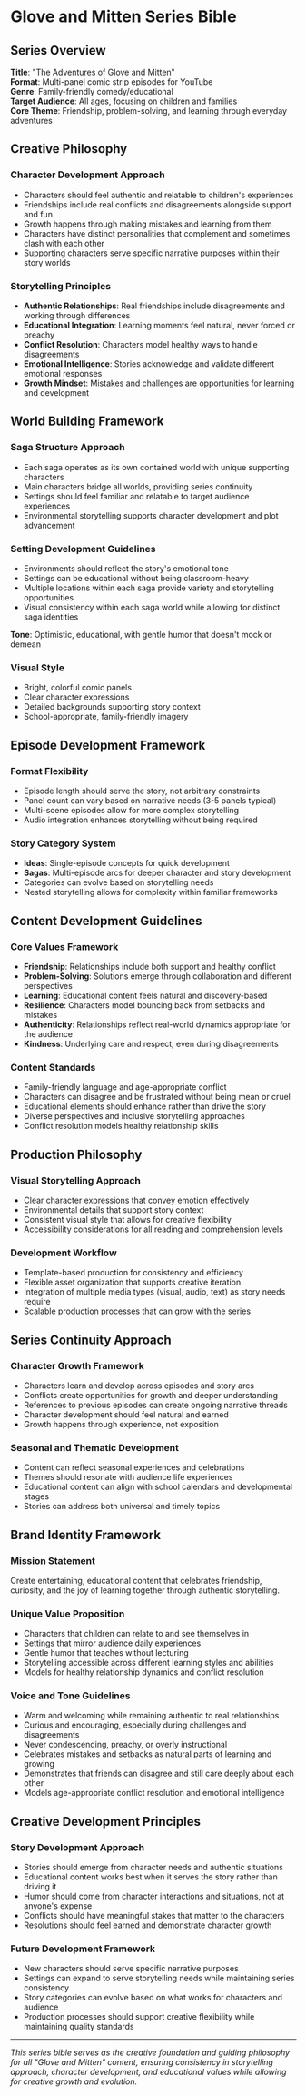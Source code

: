 # Glove and Mitten Series Bible

## Series Overview

**Title**: "The Adventures of Glove and Mitten"  
**Format**: Multi-panel comic strip episodes for YouTube  
**Genre**: Family-friendly comedy/educational  
**Target Audience**: All ages, focusing on children and families  
**Core Theme**: Friendship, problem-solving, and learning through everyday adventures

## Creative Philosophy

### Character Development Approach
- Characters should feel authentic and relatable to children's experiences
- Friendships include real conflicts and disagreements alongside support and fun
- Growth happens through making mistakes and learning from them
- Characters have distinct personalities that complement and sometimes clash with each other
- Supporting characters serve specific narrative purposes within their story worlds

### Storytelling Principles
- **Authentic Relationships**: Real friendships include disagreements and working through differences
- **Educational Integration**: Learning moments feel natural, never forced or preachy
- **Conflict Resolution**: Characters model healthy ways to handle disagreements
- **Emotional Intelligence**: Stories acknowledge and validate different emotional responses
- **Growth Mindset**: Mistakes and challenges are opportunities for learning and development

## World Building Framework

### Saga Structure Approach
- Each saga operates as its own contained world with unique supporting characters
- Main characters bridge all worlds, providing series continuity
- Settings should feel familiar and relatable to target audience experiences
- Environmental storytelling supports character development and plot advancement

### Setting Development Guidelines
- Environments should reflect the story's emotional tone
- Settings can be educational without being classroom-heavy
- Multiple locations within each saga provide variety and storytelling opportunities
- Visual consistency within each saga world while allowing for distinct saga identities

**Tone**: Optimistic, educational, with gentle humor that doesn't mock or demean

### Visual Style
- Bright, colorful comic panels
- Clear character expressions
- Detailed backgrounds supporting story context
- School-appropriate, family-friendly imagery

## Episode Development Framework

### Format Flexibility
- Episode length should serve the story, not arbitrary constraints
- Panel count can vary based on narrative needs (3-5 panels typical)
- Multi-scene episodes allow for more complex storytelling
- Audio integration enhances storytelling without being required

### Story Category System
- **Ideas**: Single-episode concepts for quick development
- **Sagas**: Multi-episode arcs for deeper character and story development
- Categories can evolve based on storytelling needs
- Nested storytelling allows for complexity within familiar frameworks

## Content Development Guidelines

### Core Values Framework
- **Friendship**: Relationships include both support and healthy conflict
- **Problem-Solving**: Solutions emerge through collaboration and different perspectives
- **Learning**: Educational content feels natural and discovery-based
- **Resilience**: Characters model bouncing back from setbacks and mistakes
- **Authenticity**: Relationships reflect real-world dynamics appropriate for the audience
- **Kindness**: Underlying care and respect, even during disagreements

### Content Standards
- Family-friendly language and age-appropriate conflict
- Characters can disagree and be frustrated without being mean or cruel
- Educational elements should enhance rather than drive the story
- Diverse perspectives and inclusive storytelling approaches
- Conflict resolution models healthy relationship skills

## Production Philosophy

### Visual Storytelling Approach
- Clear character expressions that convey emotion effectively
- Environmental details that support story context
- Consistent visual style that allows for creative flexibility
- Accessibility considerations for all reading and comprehension levels

### Development Workflow
- Template-based production for consistency and efficiency
- Flexible asset organization that supports creative iteration
- Integration of multiple media types (visual, audio, text) as story needs require
- Scalable production processes that can grow with the series

## Series Continuity Approach

### Character Growth Framework
- Characters learn and develop across episodes and story arcs
- Conflicts create opportunities for growth and deeper understanding
- References to previous episodes can create ongoing narrative threads
- Character development should feel natural and earned
- Growth happens through experience, not exposition

### Seasonal and Thematic Development
- Content can reflect seasonal experiences and celebrations
- Themes should resonate with audience life experiences
- Educational content can align with school calendars and developmental stages
- Stories can address both universal and timely topics

## Brand Identity Framework

### Mission Statement
Create entertaining, educational content that celebrates friendship, curiosity, and the joy of learning together through authentic storytelling.

### Unique Value Proposition
- Characters that children can relate to and see themselves in
- Settings that mirror audience daily experiences
- Gentle humor that teaches without lecturing
- Storytelling accessible across different learning styles and abilities
- Models for healthy relationship dynamics and conflict resolution

### Voice and Tone Guidelines
- Warm and welcoming while remaining authentic to real relationships
- Curious and encouraging, especially during challenges and disagreements
- Never condescending, preachy, or overly instructional
- Celebrates mistakes and setbacks as natural parts of learning and growing
- Demonstrates that friends can disagree and still care deeply about each other
- Models age-appropriate conflict resolution and emotional intelligence

## Creative Development Principles

### Story Development Approach
- Stories should emerge from character needs and authentic situations
- Educational content works best when it serves the story rather than driving it
- Humor should come from character interactions and situations, not at anyone's expense
- Conflicts should have meaningful stakes that matter to the characters
- Resolutions should feel earned and demonstrate character growth

### Future Development Framework
- New characters should serve specific narrative purposes
- Settings can expand to serve storytelling needs while maintaining series consistency
- Story categories can evolve based on what works for characters and audience
- Production processes should support creative flexibility while maintaining quality standards

---

*This series bible serves as the creative foundation and guiding philosophy for all "Glove and Mitten" content, ensuring consistency in storytelling approach, character development, and educational values while allowing for creative growth and evolution.*
